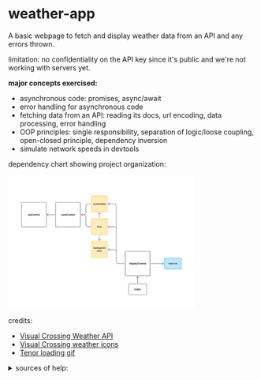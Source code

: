 # weather-app

A basic webpage to fetch and display weather data from an API and any errors thrown. 

limitation: no confidentiality on the API key since it's public and we're not working with servers yet. 

<strong>major concepts exercised:</strong> 
- asynchronous code: promises, async/await
- error handling for asynchronous code
- fetching data from an API: reading its docs, url encoding, data processing, error handling
- OOP principles: single responsibility, separation of logic/loose coupling, open-closed principle, dependency inversion
- simulate network speeds in devtools

dependency chart showing project organization: 

<img src="./diagram.png" alt="diagram of modules and dependencies" style="width: 75%;"></img>

credits:
- [Visual Crossing Weather API](https://www.visualcrossing.com/weather-api/)
- [Visual Crossing weather icons](https://github.com/visualcrossing/WeatherIcons/tree/main)
- [Tenor loading gif](https://media1.tenor.com/m/WX_LDjYUrMsAAAAC/loading.gif)

<details>
  <summary>sources of help:</summary>
    <ul>
      <li>example display: https://www.visualcrossing.com/weather-forecast/united%20states/us/</li>
      <li>api HTTP response codes: https://www.visualcrossing.com/resources/documentation/weather-api/timeline-weather-api/#brxe-buhgdv</li>
      <li>encode url: https://stackoverflow.com/questions/332872/encode-url-in-javascript</li>
      <li>encodeURIComponent vs encodeURL: https://developer.mozilla.org/en-US/docs/Web/JavaScript/Reference/Global_Objects/encodeURIComponent#description</li>
      <li>MDN: Reponse object: https://developer.mozilla.org/en-US/docs/Web/API/Response</li>
      <li>getting data from a ReadableStream: https://stackoverflow.com/questions/40385133/retrieve-data-from-a-readablestream-object</li>
      <li>streaming data from a ReadableStream (unused): https://developer.mozilla.org/en-US/docs/Web/API/Fetch_API/Using_Fetch#streaming_the_response_body</li>
      <li>new lines in .textContent: https://stackoverflow.com/questions/9980416/how-can-i-insert-new-line-carriage-returns-into-an-element-textcontent</li>
  </ul>
</details>